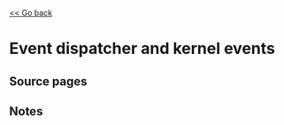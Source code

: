 [<< Go back](https://artoasmith.github.io/sf-preps/)

# Event dispatcher and kernel events

## Source pages

## Notes
